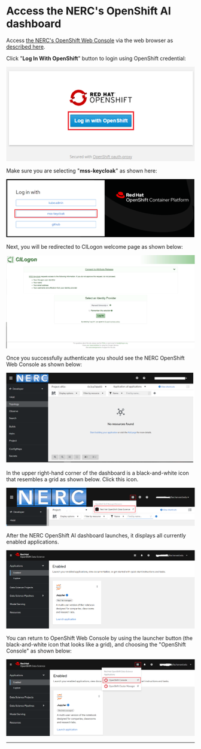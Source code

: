 # Access the NERC's OpenShift AI dashboard

Access [the NERC's OpenShift Web Console](https://console.apps.shift.nerc.mghpcc.org)
via the web browser as [described here](../../openshift/logging-in/access-the-openshift-web-console.md).

Click "**Log In With OpenShift**" button to login using OpenShift credential:

![Log In With OpenShift](images/log_in_with_openshift.png)

Make sure you are selecting "**mss-keycloak**" as shown here:

![OpenShift Login with KeyCloak](images/openshift_login.png)

Next, you will be redirected to CILogon welcome page as shown below:

![CILogon Welcome Page](images/CILogon_interface.png)

Once you successfully authenticate you should see the NERC OpenShift Web Console
as shown below:

![OpenShift Web Console](images/openshift-web-console.png)

In the upper right-hand corner of the dashboard is a black-and-white icon that
resembles a grid as shown below. Click this icon.

![The NERC RHOAI Link](images/the-rhoai-link.png)

After the NERC OpenShift AI dashboard launches, it displays all currently enabled
applications.

![The NERC RHOAI Dashboard](images/the-rhoai-dashboard.png)

You can return to OpenShift Web Console by using the launcher button (the black-and-white
icon that looks like a grid), and choosing the "OpenShift Console" as shown below:

![The NERC OpenShift Web Console Link](images/the-nerc-openshift-web-console-link.png)

---
